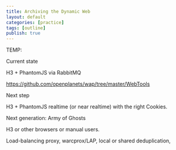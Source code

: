 ```yaml
---
title: Archiving the Dynamic Web
layout: default
categories: [practice]
tags: [outline]
publish: true
---
```



TEMP: 

Current state

H3 + PhantomJS via RabbitMQ 


https://github.com/openplanets/wap/tree/master/WebTools

Next step

H3 + PhantomJS realtime (or near realtime) with the right Cookies.

Next generation:  Army of Ghosts

H3 or other browsers or manual users.

Load-balancing proxy, warcprox/LAP, local or shared deduplication,
